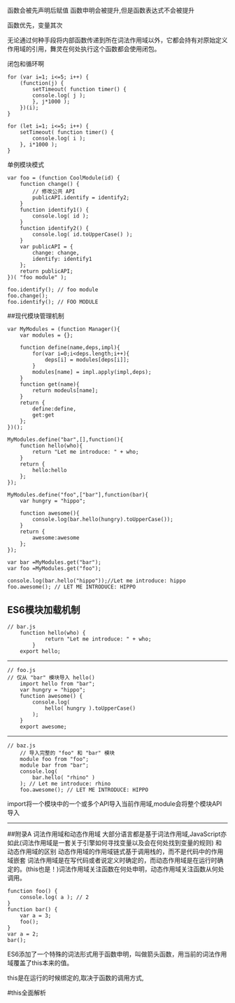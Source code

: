函数会被先声明后赋值
函数申明会被提升,但是函数表达式不会被提升

函数优先，变量其次

无论通过何种手段将内部函数传递到所在词法作用域以外，它都会持有对原始定义作用域的引用，舞灵在何处执行这个函数都会使用闭包。

闭包和循环啊

	for (var i=1; i<=5; i++) {
		(function(j) {
			setTimeout( function timer() {
			console.log( j );
			}, j*1000 );
		})(i);
	}

	for (let i=1; i<=5; i++) {
		setTimeout( function timer() {
			console.log( i );
		}, i*1000 );
	}

单例模块模式

	var foo = (function CoolModule(id) {
		function change() {
			// 修改公共 API
			publicAPI.identify = identify2;
		}
		function identify1() {
			console.log( id );
		}
		function identify2() {
			console.log( id.toUpperCase() );
		}
		var publicAPI = {
			change: change,
			identify: identify1
		};
		return publicAPI;
	})( "foo module" );
	
	foo.identify(); // foo module
	foo.change();
	foo.identify(); // FOO MODULE

##现代模块管理机制

	var MyModules = (function Manager(){
		var modules = {};
	
		function define(name,deps,impl){
			for(var i=0;i<deps.length;i++){
				deps[i] = modules[deps[i]];
			}
			modules[name] = impl.apply(impl,deps);
		}
		function get(name){
			return modeuls[name];
		}
		return {
			define:define,
			get:get
		};
	})();
	
	MyModules.define("bar",[],function(){
		function hello(who){
			return "Let me introduce: " + who;
		}
		return {
			hello:hello
		};
	});
	
	MyModules.define("foo",["bar"],function(bar){
		var hungry = "hippo";
	
		function awesome(){
			console.log(bar.hello(hungry).toUpperCase());
		}
		return {
			awesome:awesome
		};
	});

	var bar =MyModules.get("bar");
	var foo =MyModules.get("foo");
	
	console.log(bar.hello("hippo"));//Let me introduce: hippo
	foo.awesome(); // LET ME INTRODUCE: HIPPO

## ES6模块加载机制
	
	// bar.js
		function hello(who) {
				return "Let me introduce: " + who;
			}
		export hello;
***
	// foo.js
	// 仅从 "bar" 模块导入 hello()
		import hello from "bar";
		var hungry = "hippo";
		function awesome() {
			console.log(
				hello( hungry ).toUpperCase()
			);
		}
		export awesome;
***
	// baz.js
		// 导入完整的 "foo" 和 "bar" 模块
		module foo from "foo";
		module bar from "bar";
		console.log(
			bar.hello( "rhino" )
		); // Let me introduce: rhino
		foo.awesome(); // LET ME INTRODUCE: HIPPO

import将一个模块中的一个或多个API导入当前作用域,module会将整个模块API导入
***
##附录A 词法作用域和动态作用域
大部分语言都是基于词法作用域,JavaScript亦如此(词法作用域是一套关于引擎如何寻找变量以及会在何处找到变量的规则)
和动态作用域的区别
动态作用域的作用域链式基于调用栈的，而不是代码中的作用域嵌套
词法作用域是在写代码或者说定义时确定的，而动态作用域是在运行时确定的。(this也是！)词法作用域关注函数在何处申明，动态作用域关注函数从何处调用。

	function foo() {
		console.log( a ); // 2
	}
	function bar() {
		var a = 3;
		foo();
	}
	var a = 2;	
	bar();

ES6添加了一个特殊的词法形式用于函数申明，叫做箭头函数，用当前的词法作用域覆盖了this本来的值。

this是在运行的时候绑定的,取决于函数的调用方式,

#this全面解析




